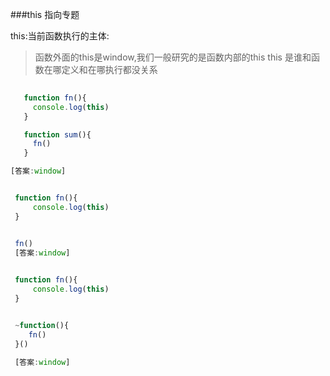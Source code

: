 ###this 指向专题

this:当前函数执行的主体:
 > 函数外面的this是window,我们一般研究的是函数内部的this
 > this 是谁和函数在哪定义和在哪执行都没关系

  ```javascript
    
     function fn(){
       console.log(this)
     }

     function sum(){
       fn()
     }

  [答案:window]


   function fn(){
       console.log(this)
   }


   fn()
   [答案:window]

   
   function fn(){
       console.log(this)
   }


   ~function(){
      fn()
   }()

   [答案:window]
  ```
   